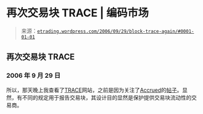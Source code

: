 <!--yml

category: 未分类

date: 2024-05-12 19:49:28

-->

# 再次交易块 TRACE | 编码市场

> 来源：[`etrading.wordpress.com/2006/09/29/block-trace-again/#0001-01-01`](https://etrading.wordpress.com/2006/09/29/block-trace-again/#0001-01-01)

## 再次交易块 TRACE

### 2006 年 9 月 29 日

所以，那天晚上我查看了[TRACE](http://www.nasdbondinfo.com/asp/bond_search.asp)网站，之前是因为关注了[Accrued](http://accruedint.blogspot.com/)的[帖子](http://accruedint.blogspot.com/2006/09/bond-traders-lose-1-billion.html)。显然，有不同的规定用于报告交易块，其设计目的显然是保护提供交易块流动性的交易商。
